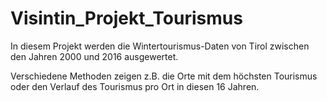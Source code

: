 # Visintin_Projekt_Tourismus

In diesem Projekt werden die Wintertourismus-Daten von Tirol zwischen den Jahren 2000 und 2016 ausgewertet. 

Verschiedene Methoden zeigen z.B. die Orte mit dem höchsten Tourismus oder den Verlauf des Tourismus pro Ort in diesen 16 Jahren.
